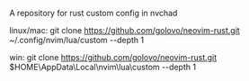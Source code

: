 A repository for rust custom config in nvchad

linux/mac:
git clone https://github.com/golovo/neovim-rust.git  ~/.config/nvim/lua/custom --depth 1

win:
git clone https://github.com/golovo/neovim-rust.git  $HOME\AppData\Local\nvim\lua\custom --depth 1

